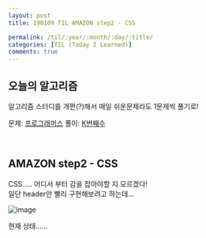 ```yaml
---
layout: post
title: 190109 TIL AMAZON step2 - CSS

permalink: /til/:year/:month/:day/:title/
categories: [TIL (Today I Learned)]
comments: true
---
```


## **오늘의 알고리즘**

알고리즘 스터디를 개편(?)해서 매일 쉬운문제라도 1문제씩 풀기로! 

문제: [프로그래머스](https://programmers.co.kr/learn/courses/30/lessons/42748?language=javascript) 풀이: [K번째수](https://gist.github.com/developersoom/0b359f362a2514da29d02e51076fe531)

<br>

## **AMAZON step2 - CSS**
CSS..... 어디서 부터 감을 잡아야할 지 모르겠다! <br>
일단 header만 빨리 구현해보려고 하는데... <br>

![image](https://user-images.githubusercontent.com/40848630/50905749-de482300-1466-11e9-9478-b733fb00db3d.png)

현재 상태......

